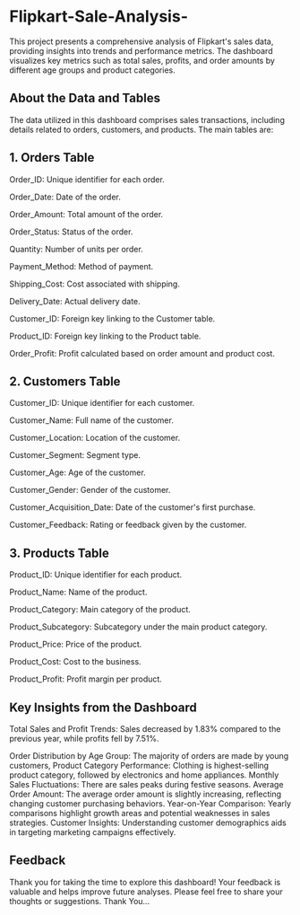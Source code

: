 # Flipkart-Sale-Analysis-

This project presents a comprehensive analysis of Flipkart's sales data, providing insights into trends and performance metrics. The dashboard visualizes key metrics such as total sales, profits, and order amounts by different age groups and product categories.

## About the Data and Tables
The data utilized in this dashboard comprises sales transactions, including details related to orders, customers, and products. The main tables are:

## 1. Orders Table
Order_ID: Unique identifier for each order.

Order_Date: Date of the order.

Order_Amount: Total amount of the order.

Order_Status: Status of the order.

Quantity: Number of units per order.


Payment_Method: Method of payment.

Shipping_Cost: Cost associated with shipping.

Delivery_Date: Actual delivery date.

Customer_ID: Foreign key linking to the Customer table.

Product_ID: Foreign key linking to the Product table.

Order_Profit: Profit calculated based on order amount and product cost.

## 2. Customers Table

Customer_ID: Unique identifier for each customer.

Customer_Name: Full name of the customer.

Customer_Location: Location of the customer.

Customer_Segment: Segment type.

Customer_Age: Age of the customer.

Customer_Gender: Gender of the customer.

Customer_Acquisition_Date: Date of the customer's first purchase.

Customer_Feedback: Rating or feedback given by the customer.

## 3. Products Table

Product_ID: Unique identifier for each product.

Product_Name: Name of the product.

Product_Category: Main category of the product.

Product_Subcategory: Subcategory under the main product category.

Product_Price: Price of the product.

Product_Cost: Cost to the business.

Product_Profit: Profit margin per product.

## Key Insights from the Dashboard

Total Sales and Profit Trends:
           Sales decreased by 1.83% compared to the previous year, while profits fell by 7.51%.

Order Distribution by Age Group: 
         The majority of orders are made by young customers, 
Product Category Performance:
                      Clothing is  highest-selling product category, followed by electronics and home appliances.
Monthly Sales Fluctuations:
           There are sales  peaks during festive seasons.
Average Order Amount:
              The average order amount is slightly increasing, reflecting changing customer purchasing behaviors.
Year-on-Year Comparison:
           Yearly comparisons highlight growth areas and potential weaknesses in sales strategies.
Customer Insights:
        Understanding customer demographics aids in targeting marketing campaigns effectively.


## Feedback
Thank you for taking the time to explore this dashboard! Your feedback is valuable and helps improve future analyses.
Please feel free to share your thoughts or suggestions. Thank You...
